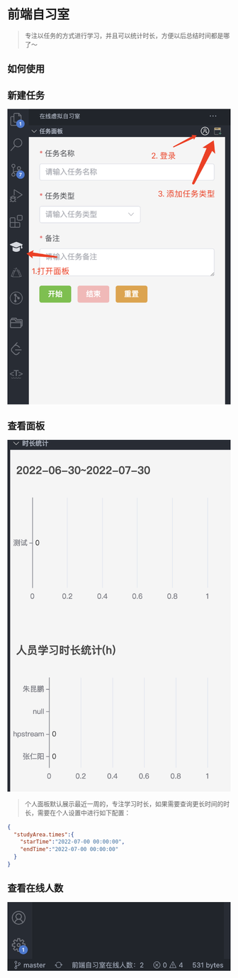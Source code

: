 # 前端自习室
> 专注以任务的方式进行学习，并且可以统计时长，方便以后总结时间都是哪了～

## 如何使用

## 新建任务
![](./images/01.jpg)


## 查看面板
![](./images/02.png)

> 个人面板默认展示最近一周的，专注学习时长，如果需要查询更长时间的时长，需要在个人设置中进行如下配置：

```json
{
  "studyArea.times":{
    "starTime":"2022-07-00 00:00:00",
    "endTime":"2022-07-00 00:00:00"
  }
}
```
## 查看在线人数
![](./images/03.png)



